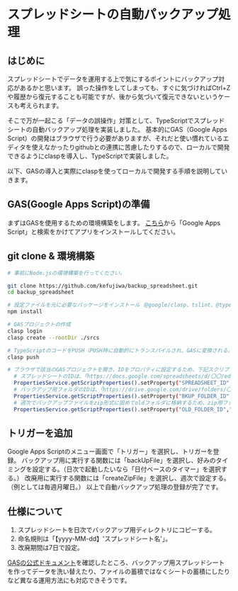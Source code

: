 # スプレッドシートの自動パックアップ処理
## はじめに
スプレッドシートでデータを運用する上で気にするポイントにバックアップ対応があるかと思います。
誤った操作をしてしまっても、すぐに気づければCtrl+Zや履歴から復元することも可能ですが、後から気づいて復元できないというケースも考えられます。

そこで万が一起こる「データの誤操作」対策として、TypeScriptでスプレッドシートの自動バックアップ処理を実装しました。
基本的にGAS（Google Apps Script）の開発はブラウザで行う必要がありますが、それだと使い慣れているエディタを使えなかったりgithubとの連携に苦慮したりするので、ローカルで開発できるようにclaspを導入し、TypeScriptで実装しました。

以下、GASの導入と実際にclaspを使ってローカルで開発する手順を説明していきます。
## GAS(Google Apps Script)の準備
まずはGASを使用するための環境構築をします。
[こちら](https://gsuite.google.com/marketplace/?pann=gam)から「Google Apps Script」と検索をかけてアプリをインストールしてください。
## git clone & 環境構築
```bash
# 事前にNode.jsの環境構築を行ってください。

git clone https://github.com/kefujiwa/backup_spreadsheet.git
cd backup_spreadsheet

# 設定ファイルを元に必要なパッケージをインストール（@google/clasp、tslint、@types/google-apps-script等）
npm install

# GASプロジェクトの作成
clasp login
clasp create --rootDir ./srcs

# TypeScriptのコードをPUSH（PUSH時に自動的にトランスパイルされ、GASに変換される。）
clasp push

# ブラウザで該当のGASプロジェクトを開き、IDをプロパティに設定するため、下記スクリプトをGASにて実行する
  # スプレッドシートのIDは、「https://docs.google.com/spreadsheets/d/〇〇/edit#gid=0」の〇〇の部分
  PropertiesService.getScriptProperties().setProperty("SPREADSHEET_ID","スプレッドシートのID");
  # バックアップ用フォルダのIDは、「https://drive.google.com/drive/folders/〇〇」の〇〇の部分
  PropertiesService.getScriptProperties().setProperty("BKUP_FOLDER_ID","バックアアップ用フォルダのID");
  # 週次でバックアップファイルをzip形式に固めてoldフォルダに格納するため、zip用フォルダのIDも設定する。
  PropertiesService.getScriptProperties().setProperty("OLD_FOLDER_ID","ZIP用フォルダのID");
```
## トリガーを追加
Google Apps Scriptのメニュー画面で「トリガー」を選択し、トリガーを登録。
バックアップ用に実行する関数には「backUpFile」を選択し、好みのタイミングを設定する。（日次で起動したいなら「日付ベースのタイマー」を選択する。）
改廃用に実行する関数には「createZipFile」を選択し、週次で設定する。（例としては毎週月曜日。）
以上で自動バックアップ処理の登録が完了です。
## 仕様について
1. スプレッドシートを日次でバックアップ用ディレクトリにコピーする。
2. 命名規則は「【yyyy-MM-dd】'スプレッドシート名'」。
3. 改廃期間は7日で設定。

[GASの公式ドキュメント](https://developers.google.com/apps-script/reference)を確認したところ、バックアップ用スプレッドシートを作ってデータを洗い替えたり、ファイルの蓄積ではなくシートの蓄積にしたりなど異なる運用方法にも対応できそうです。
